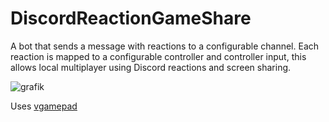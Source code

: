 # DiscordReactionGameShare

A bot that sends a message with reactions to a configurable channel. Each reaction is mapped to a configurable controller and controller input, this allows local multiplayer using Discord reactions and screen sharing.

![grafik](https://user-images.githubusercontent.com/20127926/175168716-53eae76e-9e2c-4a13-afe6-db1d0cd509e4.png)


Uses [vgamepad](https://github.com/yannbouteiller/vgamepad)
